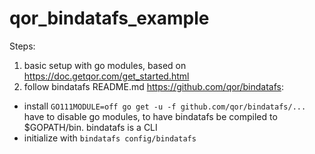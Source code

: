 # qor_bindatafs_example

Steps:
1. basic setup with go modules, based on https://doc.getqor.com/get_started.html
2. follow bindatafs README.md https://github.com/qor/bindatafs:
 - install `GO111MODULE=off go get -u -f github.com/qor/bindatafs/...`  
 have to disable go modules, to have bindatafs be compiled to $GOPATH/bin. bindatafs is a CLI 
 - initialize with `bindatafs config/bindatafs`
